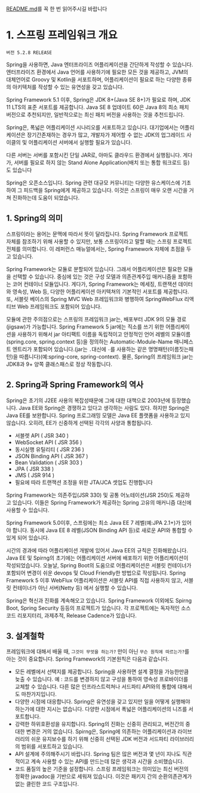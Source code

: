 [README.md](https://hsik0225.github.io/spring%20framework/README/)를 꼭 한 번 읽어주시길 바랍니다

# 1. 스프링 프레임워크 개요
```
버전 5.2.8 RELEASE
```
Spring을 사용하면, Java 엔터프라이즈 어플리케이션을 간단하게 작성할 수 있습니다.
엔터프라이즈 환경에서 Java 언어를 사용하기에 필요한 모든 것을 제공하고, JVM의
대체언어로 Groovy 및 Kotlin을 서포트하며, 어플리케이션이 필요로 하는 다양한 종류의
아키텍처를 작성할 수 있는 유연성을 갖고 있습니다.

Spring Framework 5.1 이후, Spring은 JDK 8+(Java SE 8+)가 필요로 하며, 
JDK 11 LTS의 표준 서포트를 제공합니다. Java SE 8 업데이트 60은 Java 8의 최소
패치 버전으로 추천되지만, 일반적으로는 최신 패치 버전을 사용하는 것을 추천드립니다.

Spring은, 폭넓은 어플리케이션 시나리오를 서포트하고 있습니다. 대기업에서는 어플리케이션은
장기간존재하는 경우가 많고, 개발자가 제어할 수 없는 JDK의 업그레이드 사이클의 및 어플리케이션 서버에서
실행할 필요가 있습니다.

다른 서버는 서버를 포함시킨 단일 JAR로, 아마도 클라우드 환경에서 실행됩니다. 게다가, 서버를 필요로 하지 않는 
Stand Alone Application(배치 또는 통합 워크로드 등)도 있습니다

Spring은 오픈소스입니다. Spring 관련 대규모 커뮤니티는 다양한 유스케이스에 기초하여 그 피드백을 Spring에게 제공하고 있습니다.
이것은 스프링이 매우 오랜 시간을 거쳐 진화하는데 도움이 되었습니다.
## 1. Spring의 의미
스프링이라는 용어는 문맥에 따라서 뜻이 달라집니다. Spring Framework 프로젝트 자체를 참조하기
위해 사용할 수 있지만, 보통 스프링이라고 말할 때는 스프링 프로젝트 전체를 의미합니다. 이 레퍼런스 매뉴얼에서는, Spring Framework 자체에 초점을 두고 있습니다.

Spring Framework는 모듈로 분할되어 있습니다. 그래서 어플리케이션은 필요한 모듈을 선택할 수 있습니다.
중심에 있는 것은 구성 모델과 의존관계주입 매커니즘을 포함하는 코어 컨테이너 모듈입니다. 게다가, Spring Framework는
메세징, 트랜잭션 데이터와 영속성, Web 등, 다양한 어플리케이션 아키텍쳐의 기본적인 서포트를 제공합니다.
또, 서블릿 베이스의 Spring MVC Web 프레임워크와 병행하여 SpringWebFlux 리액티브 Web 프레임워크도 포함되어 있습니다.

모듈에 관한 주의점으로는 스프링의 프레임워크 jar는, 배포부터 JDK 9의 모듈 경로(jigsaw)가 가능합니다.
Spring Framework 5 jar에는 직소를 쓰기 위한 어플리케이션을 사용하기 위해서 jar 아티팩트 이름을 독립적이고 안정적인 언어 레벨의
모듈이름(spring.core, spring.context 등)을 정의하는 Automatic-Module-Name 매니페스트 엔트리가
 포함되어 있습니다.(jar는 `.`대신에 `-`를 사용하는 같은 명명패턴(이름짓는패턴)을 따릅니다)(예:spring-core, spring-context).
 물론, Spring의 프레임워크 jar는 JDK8과 9+ 양쪽 클래스패스로 정상 작동합니다.
## 2. Spring과 Spring Framework의 역사
Spring은 초기의 J2EE 사용의 복잡성때문에 그에 대한 대책으로 2003년에 등장했습니다. Java EE와 Spring은
경쟁하고 있다고 생각하는 사람도 있다. 하지만 Spring은 Java EE를 보완합니다.
Spring 프로그래밍 모델은 Java EE 플랫폼을 사용하고 있지 않습니다. 
오히려, EE가 신중하게 선택된 각각의 사양과 통합됩니다.
- 서블렛 API ( JSR 340 )
- WebSocket API ( JSR 356 )
- 동시실행 유틸리티 ( JSR 236 )
- JSON Binding API ( JSR 367 )
- Bean Validation ( JSR 303 )
- JPA ( JSR 338 )
- JMS ( JSR 914 )
 - 필요에 따라 트랜잭션 조정을 위한 JTA/JCA 셋업도 진행합니다
 
 Spring Framework는 의존주입(JSR 330) 및 공통 어노테이션(JSR 250)도 제공하고 있습니다. 
 이들은 Spring Framework가 제공하는 Spring 고유의 매커니즘 대신에 사용할 수 있습니다.
 
 Spring Framework 5.0이후, 스프링에는 최소 Java EE 7 레벨(예:JPA 2.1+)가 있어야 합니다. 동시에 Java EE 8 레벨(JSON Binding API 등)로
 새로운 API와 통합할 수 있게 되어 있습니다. 
 
 시간의 경과에 따라 어플리케이션 개발에 있어서 Java EE의 규칙은 진화해왔습니다. Java EE 및 Spirng의 초기에는
 어플리케이션 서버에 배포하기 위한 어플리케이션이 작성되었습니다. 오늘날, Spring Boot의 도움으로 
 어플리케이션은 서블릿 컨테이너가 포함되어 변경이 쉬운 devops 및 Cloud Friendly한 방법으로 작성됩니다. 
 Spring Framework 5 이후 WebFlux 어플리케이션은 서블릿 API를 직접 사용하지 않고, 서블릿 컨테이너가 아닌 서버(Netty 등) 에서 실행할 수 있습니다.
 
 Spring은 혁신과 진화를 계속해오고 있습니다. Spring Framework 이외에도 Spirng Boot, Spring Security 등등의 프로젝트가
 있습니다. 각 프로젝트에는 독자적인 소스코드 리포지터리, 과제추적, Release Cadence가 있습니다.
## 3. 설계철학
 프레임워크에 대해서 배울 때, `그것이 무엇을 하는가?` 만이 아닌 `무슨 원칙에 따르는가?`를 아는 것이 중요합니다.
 Spring Framework의 기본원칙은 다음과 같습니다.
 - 모든 레벨에서 선택지를 제공합니다. Spring을 사용하면 설계 결정을 가능한만큼 늦출 수 있습니다. 예 : 코드를 
 변경하지 않고 구성을 통하여 영속성 프로바이더를 교체할 수 있습니다. 다른 많은 인프라스트럭쳐나 서드파티 API와의 통합에 대해서도
 마찬가지입니다.
 - 다양한 시점에 대응합니다. Spring은 유연성을 갖고 있지만 일을 어떻게 실행해야하는가에 대한 지시는 없습니다.
 다양한 시점에서 폭넓은 어플리케이션의 니즈를 서포트합니다.
- 강력한 하위호환성을 유지합니다. Spring의 진화는 신중히 관리되고, 버전간의 중대한 변경은 거의 없습니다. Spirng은,
Spring에 의존하는 어플리케이션과 라이브러리의 쉬운 유지보수를 하기 위해 신중히 선택된 JDK 버전과 서드파티 라이브러리의 범위를 서포트하고 있습니다.
- API 설계에 주의해주시기 바랍니다. Spring 팀은 많은 버전과 몇 년이 지나도 직관적이고 계속 사용할 수 있는 API를 만드는데
많은 생각과 시간을 소비했습니다.
- 코드 품질의 높은 기준을 설정합니다. 스프링 프레임워크는 의미있는 최신 버전의 정확한 javadoc을 기반으로 세워져 있습니다.
이것은 패키지 간의 순환의존관계가 없는 클린한 코드 구조입니다.